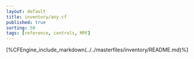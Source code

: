 ```yaml
---
layout: default
title: inventory/any.cf
published: true
sorting: 50
tags: [reference, controls, MPF]
---
```


[%CFEngine_include_markdown(../../masterfiles/inventory/README.md)%]

